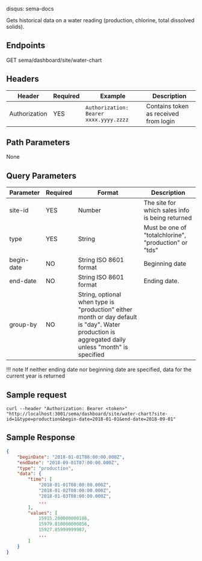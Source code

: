 disqus: sema-docs

Gets historical data on a water reading (production, chlorine, total dissolved solids).

## Endpoints
<span class="status-macro aui-lozenge conf-macro output-inline get-method">GET</span>  sema/dashboard/site/water-chart

## Headers
| Header | Required | Example | Description
| ------ | -------- | ------- | -----------
| Authorization | YES | `Authorization: Bearer xxxx.yyyy.zzzz` | Contains token as received from login

## Path Parameters
None

## Query Parameters
| Parameter | Required | Format	| Description
| --------- | -------- | ------ | -----------
| site-id | YES | Number | The site for which sales info is being returned
| type | YES | String | Must be one of "totalchlorine", "production" or "tds"
| begin-date | NO | String ISO 8601 format | Beginning date
| end-date | NO | String ISO 8601 format | Ending date.
| group-by | NO | String, optional when type is "production" either month or day default is "day". Water production is aggregated daily unless "month" is specified

!!! note
    If neither ending date nor beginning date are specified, data for the current year is returned

## Sample request
```
curl --header "Authorization: Bearer <token>" "http://localhost:3001/sema/dashboard/site/water-chart?site-id=1&type=production&begin-date=2018-01-01&end-date=2018-09-01"
```

## Sample Response
```json
{
    "beginDate": "2018-01-01T08:00:00.000Z",
    "endDate": "2018-09-01T07:00:00.000Z",
    "type": "production",
    "data": {
        "time": [
            "2018-01-01T08:00:00.000Z",
            "2018-01-02T08:00:00.000Z",
            "2018-01-03T08:00:00.000Z",
			...
		],
        "values": [
            15915.200000000186,
            15979.810000000056,
            15927.85999999987,
			...
		]
	}
}
```
